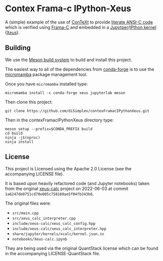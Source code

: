 # Contex Frama-c IPython-Xeus

A (simple) example of the use of [ConTeXt](https://wiki.contextgarden.net)
to provide [literate ANSI-C
code](https://github.com/stephengaito/literateProgrammingInConTeXt) which
is verified using [Frama-C](https://frama-c.com/) and embedded in a
[Jupytper](https://jupyter.org/)/[IPthon kernel](https://ipython.org/)
([Xeus](https://github.com/jupyter-xeus/xeus)).

## Building

We use the [Meson build system](https://mesonbuild.com/) to build and
install this project.

The easiest way to all of the dependencies from
[conda-forge](https://conda-forge.org/) is to use the
[micromamba](https://github.com/mamba-org/mamba#micromamba) package
management tool.

Once you have `micromamba` installed type:

```
micromamba install -c conda-forge xeus jupyterlab meson
```

Then clone this project:

```
git clone https://github.com/diSimplex/contexFramacIPythonXeus.git
```

Then in the contexFramacIPythonXeus directory type:

```
meson setup --prefix=$CONDA_PREFIX build
cd build
ninja -j$(nproc)
ninja install
```
## License

This project is Licensed using the Apache 2.0 License (see the
accompanying LICENSE file).

It is based upon heavily refactored code (and Jupyter notebooks) taken
from the original [xeus-calc](https://github.com/jupyter-xeus/xeus-calc)
project on 2022-06-03 at commit
`1a6247de0751cd70e805c758160ae5f04fb343b6`.

The original files were:

- `src/main.cpp`
- `src/xeus_calc_interpreter.cpp`
- `include/xeus-calc/xeus_calc_config.hpp`
- `include/xeus-calc/xeus_calc_interpreter.hpp`
- `share/jupyter/kernels/xcalc/kernel.json.in`
- `notebooks/Xeus-calc.ipynb`

They are being used via the original QuantStack license which can be found
in the accompanying LICENSE-QuantStack file.
